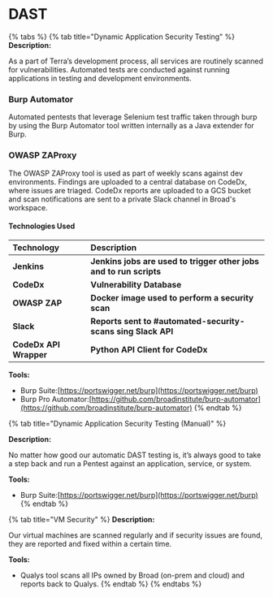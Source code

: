 # DAST

{% tabs %}
{% tab title="Dynamic Application Security Testing" %}
**Description:**

As a part of Terra’s development process, all services are routinely scanned for vulnerabilities. Automated tests are conducted against running applications in testing and development environments.

### Burp Automator

Automated pentests that leverage Selenium test traffic taken through burp by using the Burp Automator tool written internally as a Java extender for Burp.

### OWASP ZAProxy

The OWASP ZAProxy tool is used as part of weekly scans against dev environments. Findings are uploaded to a central database on CodeDx, where issues are triaged. CodeDx reports are uploaded to a GCS bucket and scan notifications are sent to a private Slack channel in Broad's workspace.

#### Technologies Used

| **Technology** | **Description** |
| :--- | :--- |
| **Jenkins** | **Jenkins jobs are used to trigger other jobs and to run scripts** |
| **CodeDx** | **Vulnerability Database** |
| **OWASP ZAP** | **Docker image used to perform a security scan** |
| **Slack** | **Reports sent to \#automated-security-scans sing Slack API** |
| **CodeDx API Wrapper** | **Python API Client for CodeDx**  |

**Tools:**

* Burp Suite:[https://portswigger.net/burp](https://portswigger.net/burp)
* Burp Pro Automator:[https://github.com/broadinstitute/burp-automator](https://github.com/broadinstitute/burp-automator)
{% endtab %}

{% tab title="Dynamic Application Security Testing \(Manual\)" %}


**Description:**

No matter how good our automatic DAST testing is, it’s always good to take a step back and run a Pentest against an application, service, or system.

**Tools:**

* Burp Suite:[https://portswigger.net/burp](https://portswigger.net/burp)
{% endtab %}

{% tab title="VM Security" %}
**Description:**

Our virtual machines are scanned regularly and if security issues are found, they are reported and fixed within a certain time. 

**Tools:**

* Qualys tool scans all IPs owned by Broad \(on-prem and cloud\) and reports back to Qualys.
{% endtab %}
{% endtabs %}



